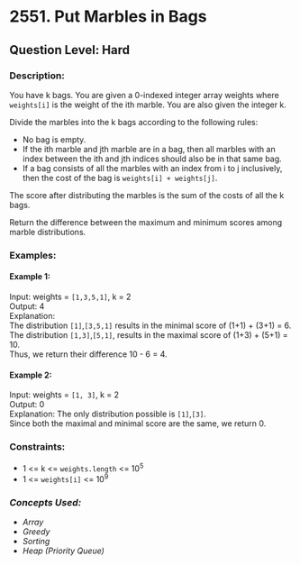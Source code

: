 # 2551. Put Marbles in Bags
## Question Level: Hard
### Description:
You have k bags. You are given a 0-indexed integer array weights where `weights[i]` is the weight of the ith marble. You are also given the integer k.

Divide the marbles into the k bags according to the following rules:
- No bag is empty.
- If the ith marble and jth marble are in a bag, then all marbles with an index between the ith and jth indices should also be in that same bag.
- If a bag consists of all the marbles with an index from i to j inclusively, then the cost of the bag is `weights[i] + weights[j]`.

The score after distributing the marbles is the sum of the costs of all the k bags.

Return the difference between the maximum and minimum scores among marble distributions.

### Examples:
#### Example 1:

Input: weights = `[1,3,5,1]`, k = 2  
Output: 4  
Explanation:   
The distribution `[1]`,`[3,5,1]` results in the minimal score of (1+1) + (3+1) = 6.   
The distribution `[1,3]`,`[5,1]`, results in the maximal score of (1+3) + (5+1) = 10.   
Thus, we return their difference 10 - 6 = 4.  
#### Example 2:

Input: weights = `[1, 3]`, k = 2  
Output: 0  
Explanation: The only distribution possible is `[1]`,`[3]`.   
Since both the maximal and minimal score are the same, we return 0.
### Constraints:

- 1 <= k <= `weights.length` <= 10<sup>5</sup>
- 1 <= `weights[i]` <= 10<sup>9</sup>

### <i>Concepts Used:
- Array
- Greedy
- Sorting
- Heap (Priority Queue) </i>